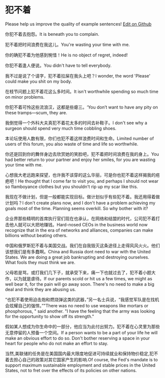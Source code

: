 # 犯不着

Please help us improve the quality of example sentences! [Edit on Github](https://github.com/jiyushe/jiyu-example-sentence-source/blob/main/chinese/fanbuzhao.md)

<p><span class="chinese">你犯不着去抱怨。</span><span class="english">It is beneath you to complain.</span></p>

<p><span class="chinese">犯不着把时间浪费在我这儿。</span><span class="english">You're wasting your time with me.</span></p>

<p><span class="chinese">你的确犯不着为他感到惋惜！</span><span class="english">He is no object of regret, indeed!</span></p>

<p><span class="chinese">你犯不着逢人便说。</span><span class="english">You didn't have to tell everybody.</span></p>

<p><span class="chinese">我不过是说了个请字，犯不着拉屎在我头上吧？</span><span class="english">I wonder, the word 'Please' could make you shit on my body.</span></p>

<p><span class="chinese">在枝节问题上犯不着花这么多时间。</span><span class="english">It isn't worthwhile spending so much time on minor problems.</span></p>

<p><span class="chinese">你犯不着可怜这些流浪汉，这都是些瘪三。</span><span class="english">‘You don’t want to have any pity on these tramps—scum, they are.</span></p>

<p><span class="chinese">我倒觉得一个外科大夫真犯不着花太多的时间去补鞋子。</span><span class="english">I don't see why a surgeon should spend very much time cobbling shoes.</span></p>

<p><span class="chinese">本论坛使用人数有限，你们也犯不着这样浪费时间和生命。</span><span class="english">Limited number of users of this forum, you also waste of time and life so worthwhile.</span></p>

<p><span class="chinese">你还是回到你的舞伴身边去欣赏她的笑脸吧，犯不着把时间浪费在我的身上。</span><span class="english">You had better return to your partner and enjoy her smiles, for you are wasting your time with me.</span></p>

<p><span class="chinese">心想我大老远跑来探望，也许我不该穿的这么华丽，可是你也犯不着这样揭我的疮疤吧！</span><span class="english">He thought that I come far to visit you, and perhaps I should not wear so flamboyance clothes but you shouldn't rip up my scar like this.</span></p>

<p><span class="chinese">我现在不做计划，但是一般都能实现目标。做计划似乎有些犯不着。我还用得着做计划吗？</span><span class="english">I don't create plans now, and I don't have a problem achieving my goals most of the time. Planning seems overkill. So why bother with it?</span></p>

<p><span class="chinese">企业界那些精明的首席执行官们现在也承认，在网络和结盟的时代，公司犯不着打击他人就可以大把地赚钱。</span><span class="english">Hard-nosed CEOs in the business world now recognize that in the era of networks and alliances, companies can make billions without beating others.</span></p>

<p><span class="chinese">中国和俄罗斯犯不着与美国交战。我们在自我毁灭这条途径上走得风风火火。他们该想我们是有多蠢啊。</span><span class="english">China and Russia dont need to war with the United States. We are doing a great job bankrupting and destroying ourselves. What fools they must think we are.</span></p>

<p><span class="chinese">父母若是骂，或打我们几下子，就承受下来，痛一下也就过去了，犯不着小题大作，以为就是虐待。</span><span class="english">If our parents scold or hit us a few times, we might as well bear it, for the pain will go away soon. There's no need to make a big deal and think they are abusing us.</span></p>

<p><span class="chinese">“也犯不着使用迫击炮和燃烧弹这类的武器，”另一名士兵说，“我感觉军队是在找机会炫耀自己的强悍。”</span><span class="english">"There was no need to use weapons like mortars or phosphorous, " said another. "I have the feeling that the army was looking for the opportunity to show off its strength."</span></p>

<p><span class="chinese">假如某人想成为你生命中的一部分，他应当为此付出努力。犯不着在心灵里为那些无意停留的人预备一个空间。</span><span class="english">If a person wants to be a part of your life he will make an obvious effort to do so. Don't bother reserving a space in your heart for people who do not make an effort to stay.</span></p>

<p><span class="chinese">当然,美联储的任务是在美国国内最大限度地促进可持续就业和保持物价稳定,犯不着去担心自己的政策对其它国家产生的影响.</span><span class="english">Of course, the Fed's mandate is to support maximum sustainable employment and stable prices in the United States, not to fret over the effects of its policies on other nations.</span></p>

